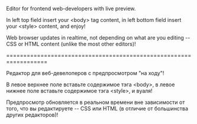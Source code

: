 ﻿Editor for frontend web-developers with live preview.

In left top field insert your &lt;body&gt; tag content, in left bottom field insert your &lt;style&gt; content, and enjoy!

Web browser updates in realtime, not depending on what are you editing -- CSS or HTML content (unlike the most other editors)!

==================================================================

Редактор для веб-девелоперов с предпросмотром "на ходу"!

В левое верхнее поле вставьте содержимое тэга &lt;body&gt;, в левое нижнее поле вставьте содержимое тэга &lt;style&gt;, и вуаля!

Предпросмотр обновляется в реальном времени вне зависимости от того, что вы редактируете -- CSS или HTML (в отличие от большинства других редакторов)!